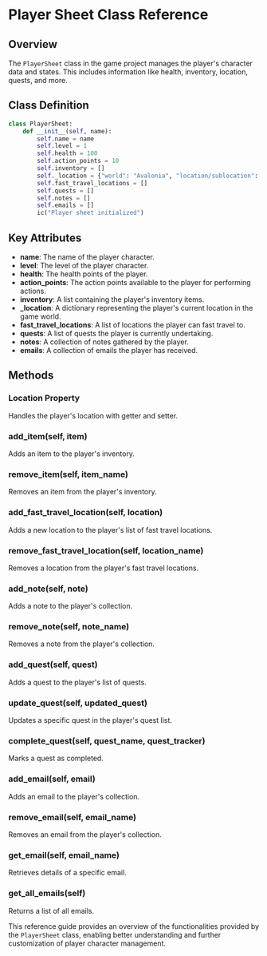
# Player Sheet Class Reference

## Overview

The `PlayerSheet` class in the game project manages the player's character data and states. This includes information like health, inventory, location, quests, and more.

## Class Definition

```python
class PlayerSheet:
    def __init__(self, name):
        self.name = name
        self.level = 1
        self.health = 100
        self.action_points = 10
        self.inventory = []
        self._location = {"world": "Avalonia", "location/sublocation": "Central Avalonia"}
        self.fast_travel_locations = []
        self.quests = []
        self.notes = []
        self.emails = []
        ic("Player sheet initialized")
```

## Key Attributes

- **name**: The name of the player character.
- **level**: The level of the player character.
- **health**: The health points of the player.
- **action_points**: The action points available to the player for performing actions.
- **inventory**: A list containing the player's inventory items.
- **_location**: A dictionary representing the player's current location in the game world.
- **fast_travel_locations**: A list of locations the player can fast travel to.
- **quests**: A list of quests the player is currently undertaking.
- **notes**: A collection of notes gathered by the player.
- **emails**: A collection of emails the player has received.

## Methods

### Location Property

Handles the player's location with getter and setter.

### add_item(self, item)

Adds an item to the player's inventory. 

### remove_item(self, item_name)

Removes an item from the player's inventory.

### add_fast_travel_location(self, location)

Adds a new location to the player's list of fast travel locations.

### remove_fast_travel_location(self, location_name)

Removes a location from the player's fast travel locations.

### add_note(self, note)

Adds a note to the player's collection.

### remove_note(self, note_name)

Removes a note from the player's collection.

### add_quest(self, quest)

Adds a quest to the player's list of quests.

### update_quest(self, updated_quest)

Updates a specific quest in the player's quest list.

### complete_quest(self, quest_name, quest_tracker)

Marks a quest as completed.

### add_email(self, email)

Adds an email to the player's collection.

### remove_email(self, email_name)

Removes an email from the player's collection.

### get_email(self, email_name)

Retrieves details of a specific email.

### get_all_emails(self)

Returns a list of all emails.

This reference guide provides an overview of the functionalities provided by the `PlayerSheet` class, enabling better understanding and further customization of player character management.
